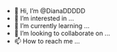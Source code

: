 - 👋 Hi, I’m @DianaDDDDD
- 👀 I’m interested in ...
- 🌱 I’m currently learning ...
- 💞️ I’m looking to collaborate on ...
- 📫 How to reach me ...

<!---
DianaDDDDD/DianaDDDDD is a ✨ special ✨ repository because its `README.md` (this file) appears on your GitHub profile.
You can click the Preview link to take a look at your changes.
--->
